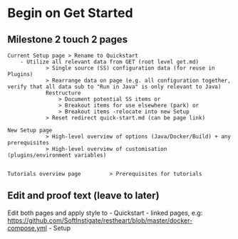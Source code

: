 # Begin on Get Started

## Milestone 2 touch 2 pages

	Current Setup page > Rename to Quickstart
		- Utilize all relevant data from GET (root level get.md)
				> Single source (SS) configuration data (for reuse in Plugins)
				> Rearrange data on page (e.g. all configuration together, verify that all data sub to "Run in Java" is only relevant to Java)
				Restructure
					> Document potential SS items or 
					> Breakout items for use elsewhere (park) or 
					> Breakout items -relocate into new Setup
				> Reset redirect quick-start.md (can be page link)

	New Setup page 
				> High-level overview of options (Java/Docker/Build) + any prerequisites
				> High-level overview of customisation (plugins/environment variables)


	Tutorials overview page			> Prerequisites for tutorials
					
## Edit and proof text (leave to later)

Edit both pages and apply style to 
	- Quickstart
	- linked pages, e.g: https://github.com/SoftInstigate/restheart/blob/master/docker-compose.yml
	- Setup
